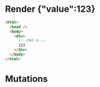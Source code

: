 # Render {"value":123}
```html
<html>
  <head />
  <body>
    <div>
      <!--M#0 0-->
      123
    </div>
  </body>
</html>
```

# Mutations
```

```